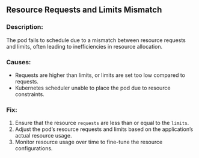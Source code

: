 ## Resource Requests and Limits Mismatch

### Description:
The pod fails to schedule due to a mismatch between resource requests and limits, often leading to inefficiencies in resource allocation.

### Causes:
- Requests are higher than limits, or limits are set too low compared to requests.
- Kubernetes scheduler unable to place the pod due to resource constraints.

### Fix:
1. Ensure that the resource `requests` are less than or equal to the `limits`.
2. Adjust the pod’s resource requests and limits based on the application’s actual resource usage.
3. Monitor resource usage over time to fine-tune the resource configurations.
